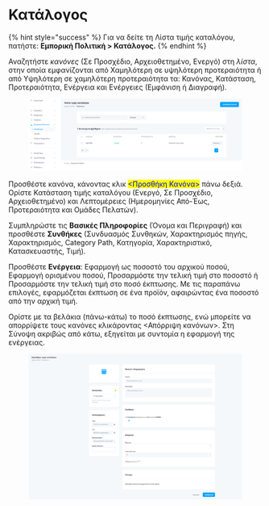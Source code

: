 # Κατάλογος

{% hint style="success" %}
Για να δείτε τη Λίστα τιμής καταλόγου, πατήστε: **Εμπορική Πολιτική > Κατάλογος.**
{% endhint %}

Αναζητήστε _κανόνες_ (Σε Προσχέδιο, Αρχειοθετημένο, Ενεργό) στη _λίστα_, στην οποία εμφανίζονται από Χαμηλότερη σε υψηλότερη προτεραιότητα ή από Υψηλότερη σε χαμηλότερη προτεραιότητα τα: Κανόνας, Κατάσταση, Προτεραιότητα, Ενέργεια και Ενέργειες (Εμφάνιση ή Διαγραφή).

<figure><img src="../.gitbook/assets/ScreenHunter 63.png" alt=""><figcaption></figcaption></figure>

Προσθέστε κανόνα, κάνοντας κλικ <mark style="color:blue;"><Προσθήκη Κανόνα></mark> πάνω δεξιά. Ορίστε Κατάσταση τιμής καταλόγου (Ενεργό, Σε Προσχέδιο, Αρχειοθετημένο) και Λεπτομέρειες (Ημερομηνίες Από-Έως, Προτεραιότητα και Ομάδες Πελατών).

Συμπληρώστε τις **Βασικές Πληροφορίες** (Όνομα και Περιγραφή) και προσθέστε **Συνθήκες** (Συνδυασμός Συνθηκών, Χαρακτηρισμός πηγής, Χαρακτηρισμός, Category Path, Κατηγορία, Χαρακτηριστικό, Κατασκευαστής, Τιμή).

Προσθέστε **Ενέργεια**: Εφαρμογή ως ποσοστό του αρχικού ποσού, Εφαρμογή ορισμένου ποσού, Προσαρμόστε την τελική τιμή στο ποσοστό ή Προσαρμόστε την τελική τιμή στο ποσό έκπτωσης. Με τις παραπάνω επιλογές, εφαρμόζεται έκπτωση σε ένα προϊόν, αφαιρώντας ένα ποσοστό από την αρχική τιμή.

Ορίστε με τα βελάκια (πάνω-κάτω) το ποσό έκπτωσης, ενώ μπορείτε να απορρίψετε τους κανόνες κλικάροντας <Απόρριψη κανόνων>. Στη Σύνοψη ακριβώς από κάτω, εξηγείται με συντομία η εφαρμογή της ενέργειας.

<figure><img src="../.gitbook/assets/ScreenHunter 65.png" alt=""><figcaption></figcaption></figure>
